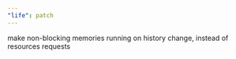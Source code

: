```yaml
---
"life": patch
---
```


make non-blocking memories running on history change, instead of resources requests
